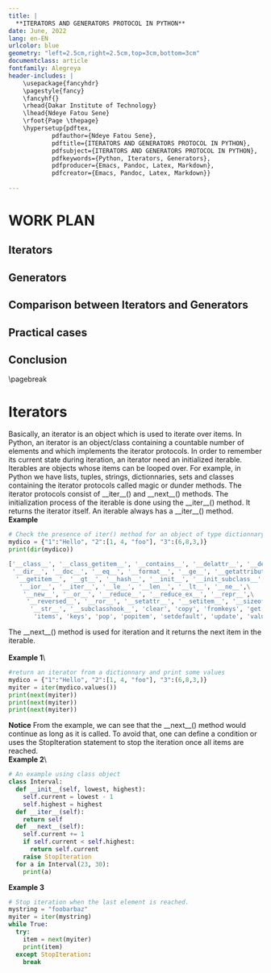 ```yaml
---
title: |
  **ITERATORS AND GENERATORS PROTOCOL IN PYTHON**
date: June, 2022
lang: en-EN
urlcolor: blue
geometry: "left=2.5cm,right=2.5cm,top=3cm,bottom=3cm"
documentclass: article
fontfamily: Alegreya
header-includes: |
    \usepackage{fancyhdr}
    \pagestyle{fancy}
    \fancyhf{}
    \rhead{Dakar Institute of Technology}
    \lhead{Ndeye Fatou Sene}
    \rfoot{Page \thepage}
    \hypersetup{pdftex,
            pdfauthor={Ndeye Fatou Sene},
            pdftitle={ITERATORS AND GENERATORS PROTOCOL IN PYTHON},
            pdfsubject={ITERATORS AND GENERATORS PROTOCOL IN PYTHON},
            pdfkeywords={Python, Iterators, Generators},
            pdfproducer={Emacs, Pandoc, Latex, Markdown},
            pdfcreator={Emacs, Pandoc, Latex, Markdown}}
    
---
```

# **WORK PLAN**
## **Iterators**
## **Generators**
## **Comparison between Iterators and Generators**
## **Practical cases**
## **Conclusion** 

\pagebreak
# Iterators
Basically, an iterator is an object which is used to iterate over items. In Python, an iterator is an object/class containing a countable number of elements and which implements the iterator protocols. In order to remember its current state during iteration, an iterator need an initialized iterable. Iterables are objects whose items can be looped over. For example, in Python we have lists, tuples, strings, dictionnaries, sets and classes containing the iterator protocols called magic or dunder methods. The iterator protocols consist of \_\_iter\_\_() and \_\_next\_\_() methods. The initialization process of the iterable is done using the \_\_iter\_\_() method. It returns the iterator itself. An iterable always has a \_\_iter\_\_() method.\
**Example**
```python
# Check the presence of iter() method for an object of type dictionnary
mydico = {"1":"Hello", "2":[1, 4, "foo"], "3":(6,8,3,)}
print(dir(mydico))

['__class__', '__class_getitem__', '__contains__', '__delattr__', '__delitem__',\
 '__dir__', '__doc__', '__eq__', '__format__', '__ge__', '__getattribute__',\
  '__getitem__', '__gt__', '__hash__', '__init__', '__init_subclass__',\
   '__ior__', '__iter__', '__le__', '__len__', '__lt__', '__ne__',\
    '__new__', '__or__', '__reduce__', '__reduce_ex__', '__repr__',\
     '__reversed__', '__ror__', '__setattr__', '__setitem__', '__sizeof__',\
      '__str__', '__subclasshook__', 'clear', 'copy', 'fromkeys', 'get',\
       'items', 'keys', 'pop', 'popitem', 'setdefault', 'update', 'values']
```
The \_\_next\_\_() method is used for iteration and it returns the next item in the iterable.\
\
**Example 1**\
```python
#return an iterator from a dictionnary and print some values
mydico = {"1":"Hello", "2":[1, 4, "foo"], "3":(6,8,3,)}
myiter = iter(mydico.values())
print(next(myiter))
print(next(myiter))
print(next(myiter))
```
**Notice**
From the example, we can see that the \_\_next\_\_() method would continue as long as it is called. To avoid that, one can define a condition or uses the StopIteration statement to stop the iteration once all items are reached.\
**Example 2**\
```python
# An example using class object
class Interval:
  def __init__(self, lowest, highest):
    self.current = lowest - 1
    self.highest = highest
  def __iter__(self):
    return self
  def __next__(self):
    self.current += 1
    if self.current < self.highest:
      return self.current
    raise StopIteration
  for a in Interval(23, 30):
    print(a)

```

**Example 3**
```python
# Stop iteration when the last element is reached.
mystring = "foobarbaz"
myiter = iter(mystring)
while True:
  try:
    item = next(myiter)
    print(item)
  except StopIteration:
    break
```



